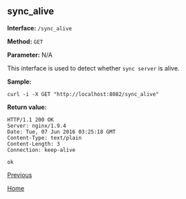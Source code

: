 ## sync_alive ##

**Interface:** `/sync_alive`

**Method:** `GET`

**Parameter:** N/A

This interface is used to detect whether `sync server` is alive.

**Sample:**

    curl -i -X GET "http://localhost:8082/sync_alive"

**Return value:**

	HTTP/1.1 200 OK
    Server: nginx/1.9.4
    Date: Tue, 07 Jun 2016 03:25:18 GMT
    Content-Type: text/plain
    Content-Length: 3
    Connection: keep-alive
    
    ok

[Previous](../ha.md)

[Home](../../index.md)